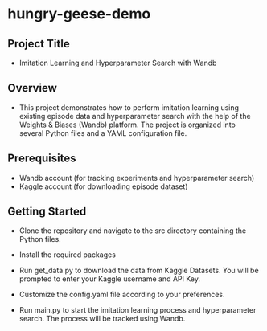 # hungry-geese-demo
## Project Title
- Imitation Learning and Hyperparameter Search with Wandb

## Overview
- This project demonstrates how to perform imitation learning using existing episode data and hyperparameter search with the help of the Weights & Biases (Wandb) platform. The project is organized into several Python files and a YAML configuration file.

## Prerequisites
- Wandb account (for tracking experiments and hyperparameter search)  
- Kaggle account (for downloading episode dataset)  

## Getting Started
- Clone the repository and navigate to the src directory containing the Python files.

- Install the required packages

- Run get_data.py to download the data from Kaggle Datasets. You will be prompted to enter your Kaggle username and API Key.

- Customize the config.yaml file according to your preferences.

- Run main.py to start the imitation learning process and hyperparameter search. The process will be tracked using Wandb.